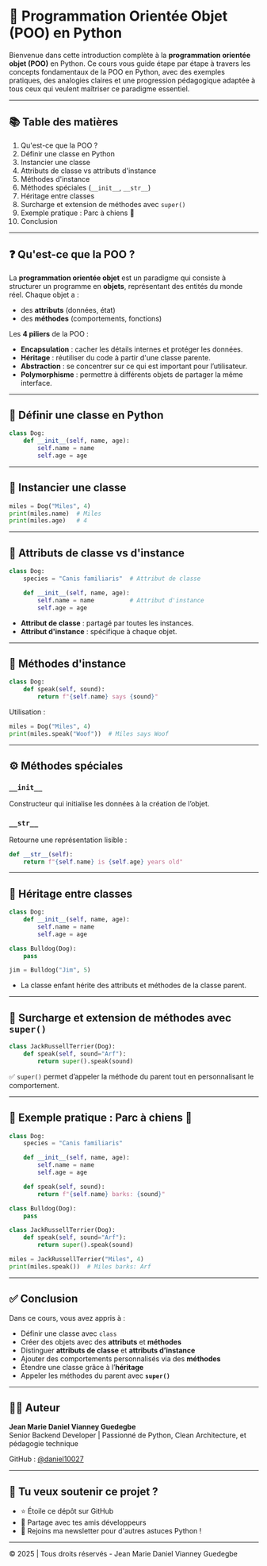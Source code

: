 
# 📘 Programmation Orientée Objet (POO) en Python

Bienvenue dans cette introduction complète à la **programmation orientée objet (POO)** en Python. Ce cours vous guide étape par étape à travers les concepts fondamentaux de la POO en Python, avec des exemples pratiques, des analogies claires et une progression pédagogique adaptée à tous ceux qui veulent maîtriser ce paradigme essentiel.

---

## 📚 Table des matières

1. Qu'est-ce que la POO ?
2. Définir une classe en Python
3. Instancier une classe
4. Attributs de classe vs attributs d'instance
5. Méthodes d'instance
6. Méthodes spéciales (`__init__`, `__str__`)
7. Héritage entre classes
8. Surcharge et extension de méthodes avec `super()`
9. Exemple pratique : Parc à chiens 🐶
10. Conclusion

---

## ❓ Qu'est-ce que la POO ?

La **programmation orientée objet** est un paradigme qui consiste à structurer un programme en **objets**, représentant des entités du monde réel. Chaque objet a :

- des **attributs** (données, état)
- des **méthodes** (comportements, fonctions)

Les **4 piliers** de la POO :

- **Encapsulation** : cacher les détails internes et protéger les données.
- **Héritage** : réutiliser du code à partir d'une classe parente.
- **Abstraction** : se concentrer sur ce qui est important pour l’utilisateur.
- **Polymorphisme** : permettre à différents objets de partager la même interface.

---

## 🧱 Définir une classe en Python

```python
class Dog:
    def __init__(self, name, age):
        self.name = name
        self.age = age
```

---

## 🐶 Instancier une classe

```python
miles = Dog("Miles", 4)
print(miles.name)  # Miles
print(miles.age)   # 4
```

---

## 🔁 Attributs de classe vs d'instance

```python
class Dog:
    species = "Canis familiaris"  # Attribut de classe

    def __init__(self, name, age):
        self.name = name          # Attribut d'instance
        self.age = age
```

- **Attribut de classe** : partagé par toutes les instances.
- **Attribut d'instance** : spécifique à chaque objet.

---

## 🔧 Méthodes d'instance

```python
class Dog:
    def speak(self, sound):
        return f"{self.name} says {sound}"
```

Utilisation :

```python
miles = Dog("Miles", 4)
print(miles.speak("Woof"))  # Miles says Woof
```

---

## ⚙️ Méthodes spéciales

### `__init__`  
Constructeur qui initialise les données à la création de l’objet.

### `__str__`  
Retourne une représentation lisible :

```python
def __str__(self):
    return f"{self.name} is {self.age} years old"
```

---

## 🧬 Héritage entre classes

```python
class Dog:
    def __init__(self, name, age):
        self.name = name
        self.age = age

class Bulldog(Dog):
    pass

jim = Bulldog("Jim", 5)
```

- La classe enfant hérite des attributs et méthodes de la classe parent.

---

## 🔄 Surcharge et extension de méthodes avec `super()`

```python
class JackRussellTerrier(Dog):
    def speak(self, sound="Arf"):
        return super().speak(sound)
```

✅ `super()` permet d’appeler la méthode du parent tout en personnalisant le comportement.

---

## 🧪 Exemple pratique : Parc à chiens 🐶

```python
class Dog:
    species = "Canis familiaris"

    def __init__(self, name, age):
        self.name = name
        self.age = age

    def speak(self, sound):
        return f"{self.name} barks: {sound}"

class Bulldog(Dog):
    pass

class JackRussellTerrier(Dog):
    def speak(self, sound="Arf"):
        return super().speak(sound)

miles = JackRussellTerrier("Miles", 4)
print(miles.speak())  # Miles barks: Arf
```

---

## ✅ Conclusion

Dans ce cours, vous avez appris à :

- Définir une classe avec `class`
- Créer des objets avec des **attributs** et **méthodes**
- Distinguer **attributs de classe** et **attributs d’instance**
- Ajouter des comportements personnalisés via des **méthodes**
- Étendre une classe grâce à l’**héritage**
- Appeler les méthodes du parent avec **`super()`**

---

## 👨‍🏫 Auteur

**Jean Marie Daniel Vianney Guedegbe**  
Senior Backend Developer | Passionné de Python, Clean Architecture, et pédagogie technique

GitHub : [@daniel10027](https://github.com/gdaniel10027)  

---

## 🌟 Tu veux soutenir ce projet ?

- ⭐ Étoile ce dépôt sur GitHub
- 🔁 Partage avec tes amis développeurs
- 📩 Rejoins ma newsletter pour d'autres astuces Python !

---

© 2025 | Tous droits réservés - Jean Marie Daniel Vianney Guedegbe
